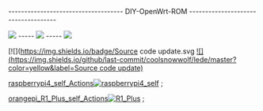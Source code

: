 ------------------------------------ DIY-OpenWrt-ROM ------------------------------------

[![](https://img.shields.io/badge/Actions-All_workflows-orange.svg)](https://github.com/stroll101/actions/actions) ----- [![](https://img.shields.io/github/last-commit/coolsnowwolf/lede/master?color=yellow&label=%E6%BA%90%E7%A0%81%E6%9B%B4%E6%96%B0)](https://github.com/coolsnowwolf/lede) ----- [![](https://img.shields.io/badge/Releases-Download-blue.svg)](https://github.com/stroll101/actions/releases)

[![](https://img.shields.io/badge/Source code update.svg
[![](https://img.shields.io/github/last-commit/coolsnowwolf/lede/master?color=yellow&label=Source code update)](https://github.com/coolsnowwolf/lede)


[raspberrypi4_self_Actions](https://github.com/stroll101/actions/actions/workflows/raspberrypi4_self.yml)[![raspberrypi4_self](https://github.com/stroll101/actions/actions/workflows/raspberrypi4_self.yml/badge.svg)](https://github.com/stroll101/actions/actions/workflows/raspberrypi4_self.yml) ;

[orangepi_R1_Plus_self_Actions](https://github.com/stroll101/actions/actions/workflows/R1_Plus.yml)[![R1_Plus](https://github.com/stroll101/actions/actions/workflows/R1_Plus.yml/badge.svg)](https://github.com/stroll101/actions/actions/workflows/R1_Plus.yml) ;
